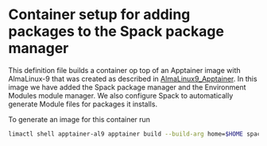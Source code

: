 # Container setup for adding packages to the Spack package manager

This definition file builds a container op top of an Apptainer image with
AlmaLinux-9 that was created as described in [AlmaLinux9_Apptainer](../AlmaLinux9_Apptainer).
In this image we have added the Spack package manager and the Environment Modules 
module manager. We also configure Spack to automatically generate Module files
for packages it installs.

To generate an image for this container run
```bash
limactl shell apptainer-al9 apptainer build --build-arg home=$HOME spack_add_packages.sif ./Apptainer
```
